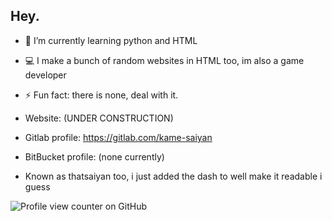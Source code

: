 ## Hey.

- 🌱 I’m currently learning python and HTML
- 💻 I make a bunch of random websites in HTML too, im also a game developer
- ⚡ Fun fact: there is none, deal with it.

- Website: (UNDER CONSTRUCTION)
- Gitlab profile: https://gitlab.com/kame-saiyan
- BitBucket profile: (none currently)
- Known as thatsaiyan too, i just added the dash to well make it readable i guess

 ![Profile view counter on GitHub](https://komarev.com/ghpvc/?username=that-saiyan)

